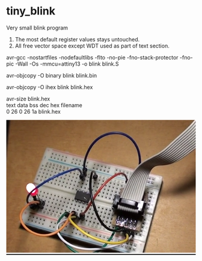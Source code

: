 # tiny_blink
Very small blink program

1. The most default register values stays untouched.
2. All free vector space except WDT used as part of text section.

avr-gcc -nostartfiles -nodefaultlibs -flto -no-pie -fno-stack-protector -fno-pic -Wall -Os -mmcu=attiny13 -o blink blink.S<br>

avr-objcopy -O binary blink blink.bin<br>

avr-objcopy -O ihex blink blink.hex<br>

avr-size blink.hex<br>
   text	   data	    bss	    dec	    hex	filename<br>
      0	     26	      0	     26	     1a	blink.hex<br>

![screenshot](blink.png)
